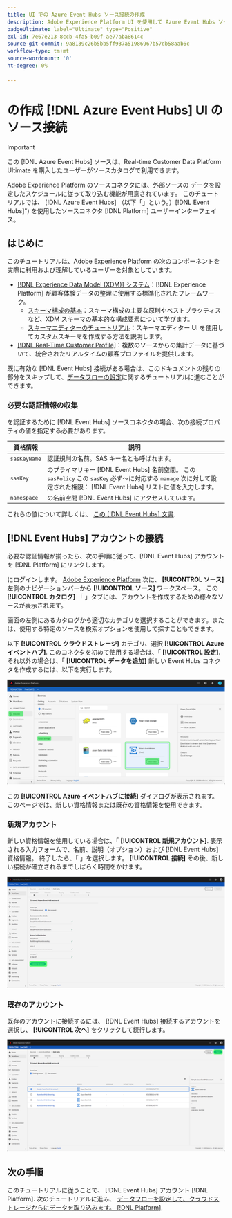 ```yaml
---
title: UI での Azure Event Hubs ソース接続の作成
description: Adobe Experience Platform UI を使用して Azure Event Hubs ソース接続を作成する方法を説明します。
badgeUltimate: label="Ultimate" type="Positive"
exl-id: 7e67e213-8ccb-4fa5-b09f-ae77aba8614c
source-git-commit: 9a8139c26b5bb5ff937a51986967b57db58aab6c
workflow-type: tm+mt
source-wordcount: '0'
ht-degree: 0%

---
```


# の作成 [!DNL Azure Event Hubs] UI のソース接続

>[!IMPORTANT]
>
>この [!DNL Azure Event Hubs] ソースは、Real-time Customer Data Platform Ultimate を購入したユーザーがソースカタログで利用できます。

Adobe Experience Platform のソースコネクタには、外部ソースの データを設定したスケジュールに従って取り込む機能が用意されています。 このチュートリアルでは、 [!DNL Azure Event Hubs] （以下「」という。）[!DNL Event Hubs]&quot;) を使用したソースコネクタ [!DNL Platform] ユーザーインターフェイス。

## はじめに

このチュートリアルは、Adobe Experience Platform の次のコンポーネントを実際に利用および理解しているユーザーを対象としています。

- [[!DNL Experience Data Model (XDM)]  システム](../../../../../xdm/home.md)：[!DNL Experience Platform] が顧客体験データの整理に使用する標準化されたフレームワーク。
   - [スキーマ構成の基本](../../../../../xdm/schema/composition.md)：スキーマ構成の主要な原則やベストプラクティスなど、XDM スキーマの基本的な構成要素について学びます。
   - [スキーマエディターのチュートリアル](../../../../../xdm/tutorials/create-schema-ui.md)：スキーマエディター UI を使用してカスタムスキーマを作成する方法を説明します。
- [[!DNL Real-Time Customer Profile]](../../../../../profile/home.md)：複数のソースからの集計データに基づいて、統合されたリアルタイムの顧客プロファイルを提供します。

既に有効な [!DNL Event Hubs] 接続がある場合は、このドキュメントの残りの部分をスキップして、[データフローの設定](../../dataflow/streaming/cloud-storage-streaming.md)に関するチュートリアルに進むことができます。

### 必要な認証情報の収集

を認証するために [!DNL Event Hubs] ソースコネクタの場合、次の接続プロパティの値を指定する必要があります。

| 資格情報 | 説明 |
| ---------- | ----------- |
| `sasKeyName` | 認証規則の名前。SAS キー名とも呼ばれます。 |
| `sasKey` | のプライマリキー [!DNL Event Hubs] 名前空間。 この `sasPolicy` この `sasKey` 必ず～に対応する `manage` 次に対して設定された権限： [!DNL Event Hubs] リストに値を入力します。 |
| `namespace` | の名前空間 [!DNL Event Hubs] にアクセスしています。 |

これらの値について詳しくは、 [この [!DNL Event Hubs] 文書](https://docs.microsoft.com/en-us/azure/event-hubs/authenticate-shared-access-signature).

## [!DNL Event Hubs] アカウントの接続

必要な認証情報が揃ったら、次の手順に従って、[!DNL Event Hubs] アカウントを [!DNL Platform] にリンクします。

にログインします。 [Adobe Experience Platform](https://platform.adobe.com) 次に、 **[!UICONTROL ソース]** 左側のナビゲーションバーから **[!UICONTROL ソース]** ワークスペース。 この **[!UICONTROL カタログ]** 「 」タブには、アカウントを作成するための様々なソースが表示されます。

画面の左側にあるカタログから適切なカテゴリを選択することができます。または、使用する特定のソースを検索オプションを使用して探すこともできます。

以下 **[!UICONTROL クラウドストレージ]** カテゴリ、選択 **[!UICONTROL Azure イベントハブ]**. このコネクタを初めて使用する場合は、「 **[!UICONTROL 設定]**. それ以外の場合は、「 **[!UICONTROL データを追加]** 新しい Event Hubs コネクタを作成するには、以下を実行します。

![](../../../../images/tutorials/create/eventhub/catalog.png)

この **[!UICONTROL Azure イベントハブに接続]** ダイアログが表示されます。 このページでは、新しい資格情報または既存の資格情報を使用できます。

### 新規アカウント

新しい資格情報を使用している場合は、「 **[!UICONTROL 新規アカウント]**. 表示される入力フォームで、名前、説明（オプション）および [!DNL Event Hubs] 資格情報。 終了したら、「 」を選択します。 **[!UICONTROL 接続]** その後、新しい接続が確立されるまでしばらく時間をかけます。

![](../../../../images/tutorials/create/eventhub/new.png)

### 既存のアカウント

既存のアカウントに接続するには、 [!DNL Event Hubs] 接続するアカウントを選択し、 **[!UICONTROL 次へ]** をクリックして続行します。

![](../../../../images/tutorials/create/eventhub/existing.png)

## 次の手順

このチュートリアルに従うことで、 [!DNL Event Hubs] アカウント [!DNL Platform]. 次のチュートリアルに進み、 [データフローを設定して、クラウドストレージからにデータを取り込みます。 [!DNL Platform]](../../dataflow/streaming/cloud-storage-streaming.md).
